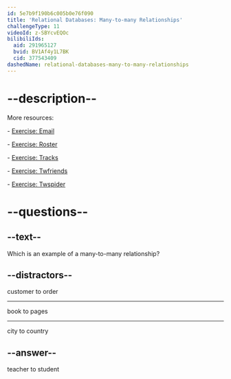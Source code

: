 ```yaml
---
id: 5e7b9f190b6c005b0e76f090
title: 'Relational Databases: Many-to-many Relationships'
challengeType: 11
videoId: z-SBYcvEQOc
bilibiliIds:
  aid: 291965127
  bvid: BV1Af4y1L7BK
  cid: 377543409
dashedName: relational-databases-many-to-many-relationships
---
```


# --description--

More resources:

\- <a href="https://www.youtube.com/watch?v=uQ3Qv1z_Vao" target="_blank" rel="noopener noreferrer nofollow">Exercise: Email</a>

\- <a href="https://www.youtube.com/watch?v=qEkUEAz8j3o" target="_blank" rel="noopener noreferrer nofollow">Exercise: Roster</a>

\- <a href="https://www.youtube.com/watch?v=I-E7avcPeSE" target="_blank" rel="noopener noreferrer nofollow">Exercise: Tracks</a>

\- <a href="https://www.youtube.com/watch?v=RZRAoBFIH6A" target="_blank" rel="noopener noreferrer nofollow">Exercise: Twfriends</a>

\- <a href="https://www.youtube.com/watch?v=xBaJddvJL4A" target="_blank" rel="noopener noreferrer nofollow">Exercise: Twspider</a>

# --questions--

## --text--

Which is an example of a many-to-many relationship?

## --distractors--

customer to order

---

book to pages

---

city to country

## --answer--

teacher to student

